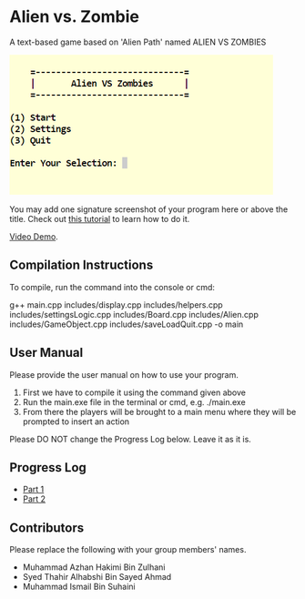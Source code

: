 # Alien vs. Zombie

A text-based game based on 'Alien Path' named ALIEN VS ZOMBIES

<img title="a title" alt="Alt text" src="snapshot.png">

You may add one signature screenshot of your program here or above the title. Check out [this tutorial](https://www.digitalocean.com/community/tutorials/markdown-markdown-images) to learn how to do it.

[Video Demo](https://youtu.be/fxl4hhwuUqY).

## Compilation Instructions

To compile, run the command into the console or cmd:

g++ main.cpp includes/display.cpp includes/helpers.cpp includes/settingsLogic.cpp includes/Board.cpp includes/Alien.cpp includes/GameObject.cpp includes/saveLoadQuit.cpp -o main

## User Manual

Please provide the user manual on how to use your program.

1. First we have to compile it using the command given above
2. Run the main.exe file in the terminal or cmd, e.g. ./main.exe
3. From there the players will be brought to a main menu where they will be prompted to insert an action


Please DO NOT change the Progress Log below. Leave it as it is.

## Progress Log

- [Part 1](PART1.md)
- [Part 2](PART2.md)

## Contributors

Please replace the following with your group members' names. 

- Muhammad Azhan Hakimi Bin Zulhani
- Syed Thahir Alhabshi Bin Sayed Ahmad
- Muhammad Ismail Bin Suhaini


